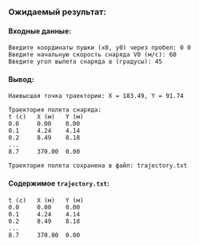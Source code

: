 ### Ожидаемый результат:

#### **Входные данные:**
```
Введите координаты пушки (x0, y0) через пробел: 0 0
Введите начальную скорость снаряда V0 (м/с): 60
Введите угол вылета снаряда α (градусы): 45
```

#### **Вывод:**
```
Наивысшая точка траектории: X = 183.49, Y = 91.74

Траектория полета снаряда:
t (с)   X (м)   Y (м)
0.0     0.00    0.00
0.1     4.24    4.14
0.2     8.49    8.18
...
8.7     370.00  0.00

Траектория полета сохранена в файл: trajectory.txt
```

#### **Содержимое `trajectory.txt`:**
```
t (с)   X (м)   Y (м)
0.0     0.00    0.00
0.1     4.24    4.14
0.2     8.49    8.18
...
8.7     370.00  0.00
```
